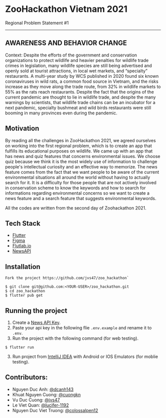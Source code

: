 # ZooHackathon Vietnam 2021

Regional Problem Statement #1

---

## AWARENESS AND BEHAVIOR CHANGE

Context: Despite the efforts of the government and conservation organizations to protect wildlife and heavier penalties for wildlife trade crimes in legislation, many wildlife species are still being advertised and openly sold at tourist attractions, in local wet markets, and “specialty” restaurants. 
A multi-year study by WCS published in 2020 found six known coronaviruses in wild rats, a common food source in Vietnam, and the risks increase as they move along the trade route, from 32% in wildlife markets to 55% as the rats reach restaurants. Despite the fact that the origins of the current pandemic are thought to lie in wildlife trade, and despite the many warnings by scientists, that wildlife trade chains can be an incubator for a next pandemic, specialty bushmeat and wild birds restaurants were still booming in many provinces even during the pandemic.

## Motivation

By reading all the challenges in ZooHackathon 2021, we agreed ourselves on working into the first regional problem, which is to create an app that fulfills its educational purposes on wildlife. We came up with an app that has news and quiz features that concerns environmental issues. We choose quiz because we think it is the most widely use of information to challenge people's intellectual curiosity and an effective way to memorize. The news feature comes from the fact that we want people to be aware of the current environmental situations all around the world without having to actually search for it. It is a difficulty for those people that are not actively involved in conservation scheme to know the keywords and how to search for informations regarding environmental concerns so we want to create a news feature and a search feature that suggests environmental keywords.

All the codes are written from the second day of Zoohackathon 2021.

## Tech Stack

* [Flutter](https://flutter.dev/)
* [Figma](https://www.figma.com/)
* [Flutlab.io](https://flutlab.io/)
* [NewsAPI](https://newsapi.org/)

## Installation

```
Fork the project https://github.com/jvs47/zoo_hackathon`

$ git clone git@github.com:<YOUR-USER>/zoo_hackathon.git
$ cd zoo_hackathon
$ flutter pub get
```

## Running the project

1. Create a [News API Key](https://newsapi.org).
2. Paste your api key in the following flie `.env.example` and rename it to `.env`.
3. Run the project with the following command (for web testing).
```
$ flutter run
```
3. Run project from [IntelliJ IDEA](https://www.jetbrains.com/idea/) with Android or IOS Emulators (for moblie testing).

## Contributors:

- Nguyen Duc Anh: [@dcanh143](https://github.com/dcanh143)
- Khuat Nguyen Cuong: [@cuongkn](https://github.com/cuongkn)
- Vu Duc Cuong: [@jvs47](https://github.com/jvs47)
- Le Viet Quan: [@lucifer-1192](https://github.com/Lucifer-1192)
- Nguyen Duc Viet Truong: [@colossalpen12](https://github.com/colossalpen12)

